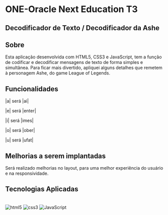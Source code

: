 # ONE-Oracle Next Education T3

## Decodificador de Texto / Decodificador da Ashe

## Sobre

Esta aplicação desenvolvida com HTML5, CSS3 e JavaScript, tem a função de codificar e decodificar mensagens de texto de forma simples e simultânea. 
Para ficar mais divertido, apliquei alguns detalhes que remetem à personagem Ashe, do game League of Legends.

## Funcionalidades

|a| será |ai|

|e| será |enter|

|i| será |imes|

|o| será |ober|

|u| será |ufat|


## Melhorias a serem implantadas
Será realizado melhorias no layout, para uma melhor experiência do usuário e na responsividade. 





## Tecnologias Aplicadas

<div style="display: inline_block"><br/>
    <img align="center" alt="html5" src="https://img.shields.io/badge/HTML5-E34F26?style=for-the-badge&logo=html5&logoColor=white" />
<img align="center" alt="css3" src="https://img.shields.io/badge/CSS3-1572B6?style=for-the-badge&logo=css3&logoColor=white" />
<img align="center" alt="JavaScript" src="https://img.shields.io/badge/JavaScript-F7DF1E?style=for-the-badge&logo=javascript&logoColor=black" />
</div><br/>
